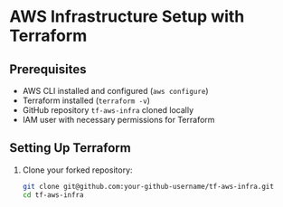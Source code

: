 # AWS Infrastructure Setup with Terraform

## Prerequisites
- AWS CLI installed and configured (`aws configure`)
- Terraform installed (`terraform -v`)
- GitHub repository `tf-aws-infra` cloned locally
- IAM user with necessary permissions for Terraform

## Setting Up Terraform
1. Clone your forked repository:
   ```sh
   git clone git@github.com:your-github-username/tf-aws-infra.git
   cd tf-aws-infra